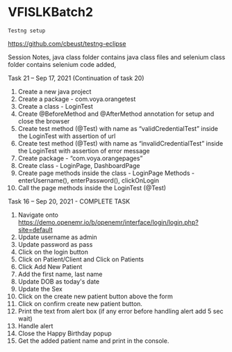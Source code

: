 # VFISLKBatch2
    
    Testng setup
 https://github.com/cbeust/testng-eclipse


Session Notes, java class folder contains java class files and selenium class folder contains selenium code added,




Task 21 – Sep 17, 2021 (Continuation of task 20)
1. Create a new java project
2. Create a package - com.voya.orangetest
3. Create a class - LoginTest
4. Create @BeforeMethod and @AfterMethod annotation for setup and close the browser
5. Create test method (@Test) with name as “validCredentialTest” inside the LoginTest with assertion of url
6. Create test method (@Test) with name as “invalidCredentialTest” inside the LoginTest with assertion of error message
7. Create package - “com.voya.orangepages”
8. Create class - LoginPage, DashboardPage
9. Create page methods inside the class - LoginPage 
	Methods - enterUsername(), enterPassword(), clickOnLogin
10. Call the page methods inside the LoginTest (@Test) 


Task 16 – Sep 20, 2021  - COMPLETE TASK 
1.	Navigate onto https://demo.openemr.io/b/openemr/interface/login/login.php?site=default
2. Update username as admin
3. Update password as pass
4. Click on the login button
5. Click on Patient/Client and Click on Patients
6. Click Add New Patient
7. Add the first name, last name
8. Update DOB as today's date
9. Update the Sex
10. Click on the create new patient button above the form
11. Click on confirm create new patient button.
12. Print the text from alert box  (if any error before handling alert add 5 sec wait)
13. Handle alert 
14. Close the Happy Birthday popup
15. Get the added patient name and print in the console.
